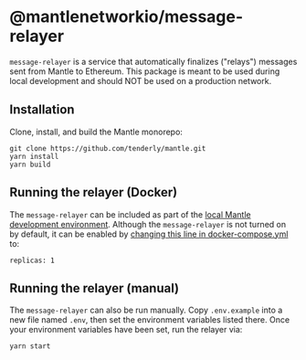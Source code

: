 # @mantlenetworkio/message-relayer

`message-relayer` is a service that automatically finalizes ("relays") messages sent from Mantle to Ethereum.
This package is meant to be used during local development and should NOT be used on a production network.

## Installation

Clone, install, and build the Mantle monorepo:

```
git clone https://github.com/tenderly/mantle.git
yarn install
yarn build
```

## Running the relayer (Docker)

The `message-relayer` can be included as part of the [local Mantle development environment](https://community.mantle.io/docs/developers/build/dev-node/).
Although the `message-relayer` is not turned on by default, it can be enabled by [changing this line in docker-compose.yml](https://github.com/tenderly/mantle/blob/51a527b8e3fe69940fb8c0f5e4aa2e0ae8ee294c/ops/docker-compose.yml#L129) to:

```
replicas: 1
```

## Running the relayer (manual)

The `message-relayer` can also be run manually.
Copy `.env.example` into a new file named `.env`, then set the environment variables listed there.
Once your environment variables have been set, run the relayer via:

```
yarn start
```
